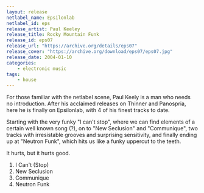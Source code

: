 ```yaml
---
layout: release
netlabel_name: Epsilonlab
netlabel_id: eps
release_artist: Paul Keeley
release_title: Rocky Mountain Funk
release_id: eps07
release_url: "https://archive.org/details/eps07"
release_cover: "https://archive.org/download/eps07/eps07.jpg"
release_date: 2004-01-10
categories:
    - electronic music
tags:
    - house
---
```

For those familiar with the netlabel scene, Paul Keely is a man who needs no introduction. After his acclaimed releases on Thinner and Panospria, here he is finally on Epsilonlab, with 4 of his finest tracks to date.

Starting with the very funky "I can't stop", where we can find elements of a certain well known song (?), on to "New Seclusion" and "Communique", two tracks with irresistable grooves and surprising sensitivity, and finally ending up at "Neutron Funk", which hits us like a funky uppercut to the teeth.

It hurts, but it hurts good.

1. I Can't (Stop)
2. New Seclusion
3. Communique
4. Neutron Funk